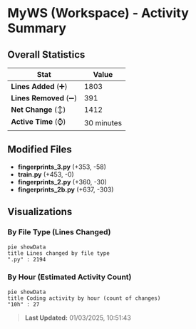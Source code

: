 # MyWS (Workspace) - Activity Summary 

## Overall Statistics

| Stat                   | Value                                                             |
| ---------------------- | ----------------------------------------------------------------- |
| **Lines Added** (➕)   | 1803                                          |
| **Lines Removed** (➖) | 391                                        |
| **Net Change** (↕)    | 1412                |
| **Active Time** (⌚)   | 30 minutes |


## Modified Files
- **fingerprints_3.py** (+353, -58)
- **train.py** (+453, -0)
- **fingerprints_2.py** (+360, -30)
- **fingerprints_2b.py** (+637, -303)

## Visualizations

### By File Type (Lines Changed)

```mermaid
pie showData
title Lines changed by file type
".py" : 2194
```

### By Hour (Estimated Activity Count)

```mermaid
pie showData
title Coding activity by hour (count of changes)
"10h" : 27
```


> **Last Updated:** 01/03/2025, 10:51:43